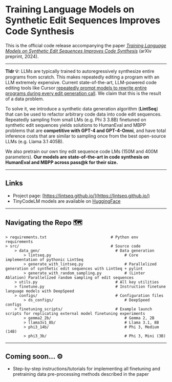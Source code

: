 # Training Language Models on Synthetic Edit Sequences Improves Code Synthesis 

This is the official code release accompanying the paper *[Training Language Models on Synthetic Edit Sequences Improves Code Synthesis](https://arxiv.org/abs/2410.02749)* (arXiv preprint, 2024).


---

**Tldr 💡**: LLMs are typically trained to autoregressively synthesize entire programs from scratch. This makes repeatedly editing a program with an LLM extremely expensive. Current state-of-the-art, LLM-powered code editing tools like Cursor [repeatedly prompt models to rewrite entire programs during every edit generation call](https://web.archive.org/web/20240823050616/https://www.cursor.com/blog/instant-apply). We claim that this is the result of a data problem. 

To solve it, we introduce a synthetic data generation algorithm (**LintSeq**) that can be used to refactor arbitrary code data into code edit sequences. Repeatedly sampling from small LMs (e.g. Phi 3 3.8B) finetuned on synthetic edit sequences yields solutions to HumanEval and MBPP problems that are **competitive with GPT-4 and GPT-4-Omni**, and have total inference costs that are similar to sampling once from the best open-source LLMs (e.g. Llama 3.1 405B).

We also pretrain our own tiny edit sequence code LMs (150M and 400M parameters). **Our models are state-of-the-art in code synthesis on HumanEval and MBPP across pass@k for their size.**

---

## Links

- Project page: [https://lintseq.github.io/](https://lintseq.github.io/)
- TinyCodeLM models are available on [HuggingFace](https://huggingface.co/collections/upiter/tinycodelm-6709636f4aba6241d547334f)

---

## Navigating the Repo 🗺️

```
> requirements.txt                            # Python env requirements
> src/                                        # Source code
	> data_gen/                                 # Data generation
		> lintseq.py                                # Core implementation of pythonic LintSeq 
		> generate_with_lintseq.py                  # Parallelized generation of synthetic edit sequences with LintSeq + pylint
		> generate_with_random_sampling.py          # (Linter Ablation) Parallelized random sampling of edit sequences
	> utils.py                                  # All key utilities
	> finetune.py                               # Instruction finetune language models with DeepSpeed
	> configs/                                  # Configuration files
		> ds_configs/                               # DeepSpeed configs
	> finetuning_scripts/                       # Example launch scripts for replicating external model finetuning experiments
		> gemma2_2b/                                # Gemma 2, 2B
		> llama3v1_8b/                              # Llama 3.1, 8B
		> phi3_14b/                                 # Phi 3, Medium (14B)
		> phi3_3b/                                  # Phi 3, Mini (3B)
```

---

## Coming soon... ⚙️
- Step-by-step instructions/tutorials for implementing all finetuning and pretraining data pre-processing methods described in the paper
